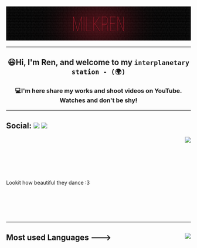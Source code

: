 ![](https://github.com/MilkRen/MilkRen/blob/main/assets/%D1%84%D0%BE%D0%BD.png?raw=true)
___
##  <p  align="center"> 😃Hi, I'm Ren, and welcome to my ```interplanetary station - (🌍)```</p>
 

### <p  align="center"> 💻I'm here share my works and shoot videos on YouTube. Watches and don't be shy!</p>

___

## Social: [![](https://img.shields.io/badge/YouTube-090909??style=for-the-badge&logo=youtube&logoColor=FF0000)](https://www.youtube.com/channel/UCB_7Js6N4JMTnhu9gshcZQw) [![](https://img.shields.io/badge/telegram-090909??style=for-the-badge&logo=telegram&)](https://t.me/MilkRen)

<img align=right src='https://media2.giphy.com/media/joYf3Ba2phD15ch9Nt/giphy.gif?cid=ecf05e47zgwyy60gbar2kfzsbzotrdptjil0a4ngc0q7ku66&rid=giphy.gif&ct=g'/>
</br>
</br>
</br>
</br>
</br>
</br>
<p align="Left"> Lookit how beautiful they dance :3
</br>
</br>
</br>
</br>
</br>
</br>

___

## Most used Languages ---> <img align=right src='https://github-readme-stats.vercel.app/api/top-langs?username=MilkRen&show_icons=true&theme=react&locale=en&layout=compact&count_private=true'/>
